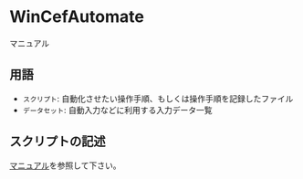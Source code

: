 # WinCefAutomate
マニュアル

## 用語
- `スクリプト`: 自動化させたい操作手順、もしくは操作手順を記録したファイル
- `データセット`: 自動入力などに利用する入力データ一覧

## スクリプトの記述
[マニュアル](script)を参照して下さい。
